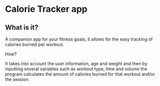 # Calorie Tracker app

## What is it?

A companion app for your fitness goals, it allows for the easy tracking of calories burned per workout.
 
How? 

It takes into account the user information, age and weight and then by inputting several variables such as workout type, time and volume the program calculates the amount of calories burned for that workout and/or the session.

